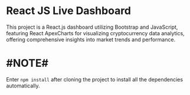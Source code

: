 # React JS Live Dashboard
This project is a React.js dashboard utilizing Bootstrap and JavaScript, featuring React ApexCharts for visualizing cryptocurrency data analytics, offering comprehensive insights into market trends and performance.
# #NOTE# #
Enter `npm install` after cloning the project to install all the dependencies automatically.
